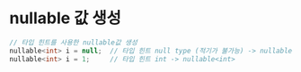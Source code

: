 # nullable 값 생성

```csharp
// 타입 힌트를 사용한 nullable값 생성
nullable<int> i = null;  // 타입 힌트 null type (적기가 불가능) -> nullable<int>
nullable<int> i = 1;     // 타입 힌트 int -> nullable<int>
```
